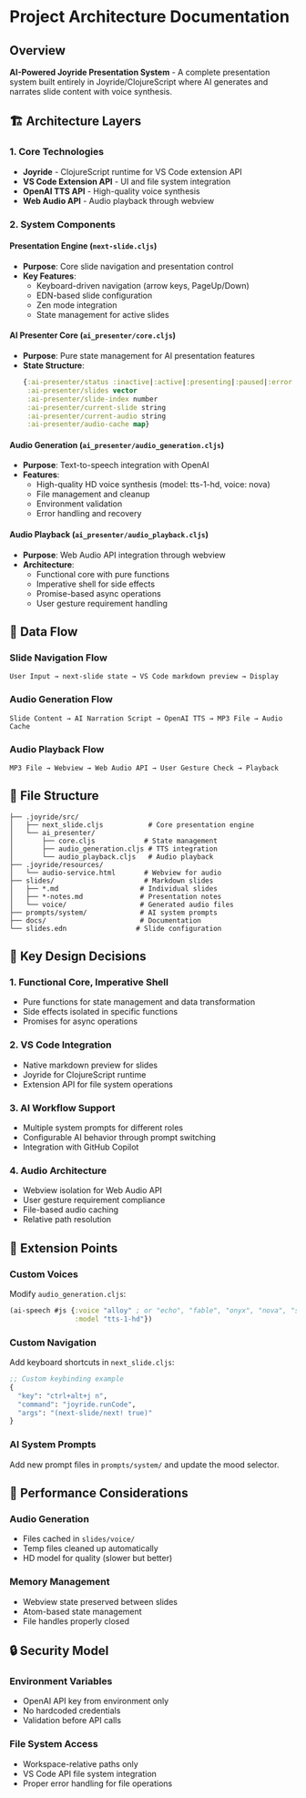 # Project Architecture Documentation

## Overview
**AI-Powered Joyride Presentation System** - A complete presentation system built entirely in Joyride/ClojureScript where AI generates and narrates slide content with voice synthesis.

## 🏗️ Architecture Layers

### 1. Core Technologies
- **Joyride** - ClojureScript runtime for VS Code extension API
- **VS Code Extension API** - UI and file system integration
- **OpenAI TTS API** - High-quality voice synthesis
- **Web Audio API** - Audio playback through webview

### 2. System Components

#### Presentation Engine (`next-slide.cljs`)
- **Purpose**: Core slide navigation and presentation control
- **Key Features**:
  - Keyboard-driven navigation (arrow keys, PageUp/Down)
  - EDN-based slide configuration
  - Zen mode integration
  - State management for active slides

#### AI Presenter Core (`ai_presenter/core.cljs`)
- **Purpose**: Pure state management for AI presentation features
- **State Structure**:
  ```clojure
  {:ai-presenter/status :inactive|:active|:presenting|:paused|:error
   :ai-presenter/slides vector
   :ai-presenter/slide-index number
   :ai-presenter/current-slide string
   :ai-presenter/current-audio string
   :ai-presenter/audio-cache map}
  ```

#### Audio Generation (`ai_presenter/audio_generation.cljs`)
- **Purpose**: Text-to-speech integration with OpenAI
- **Features**:
  - High-quality HD voice synthesis (model: tts-1-hd, voice: nova)
  - File management and cleanup
  - Environment validation
  - Error handling and recovery

#### Audio Playback (`ai_presenter/audio_playback.cljs`)
- **Purpose**: Web Audio API integration through webview
- **Architecture**:
  - Functional core with pure functions
  - Imperative shell for side effects
  - Promise-based async operations
  - User gesture requirement handling

## 🔄 Data Flow

### Slide Navigation Flow
```
User Input → next-slide state → VS Code markdown preview → Display
```

### Audio Generation Flow
```
Slide Content → AI Narration Script → OpenAI TTS → MP3 File → Audio Cache
```

### Audio Playback Flow
```
MP3 File → Webview → Web Audio API → User Gesture Check → Playback
```

## 📁 File Structure
```
├── .joyride/src/
│   ├── next_slide.cljs           # Core presentation engine
│   └── ai_presenter/
│       ├── core.cljs            # State management
│       ├── audio_generation.cljs # TTS integration
│       └── audio_playback.cljs   # Audio playback
├── .joyride/resources/
│   └── audio-service.html       # Webview for audio
├── slides/                      # Markdown slides
│   ├── *.md                    # Individual slides
│   ├── *-notes.md              # Presentation notes
│   └── voice/                  # Generated audio files
├── prompts/system/             # AI system prompts
├── docs/                       # Documentation
└── slides.edn                 # Slide configuration
```

## 🎯 Key Design Decisions

### 1. Functional Core, Imperative Shell
- Pure functions for state management and data transformation
- Side effects isolated in specific functions
- Promises for async operations

### 2. VS Code Integration
- Native markdown preview for slides
- Joyride for ClojureScript runtime
- Extension API for file system operations

### 3. AI Workflow Support
- Multiple system prompts for different roles
- Configurable AI behavior through prompt switching
- Integration with GitHub Copilot

### 4. Audio Architecture
- Webview isolation for Web Audio API
- User gesture requirement compliance
- File-based audio caching
- Relative path resolution

## 🔧 Extension Points

### Custom Voices
Modify `audio_generation.cljs`:
```clojure
(ai-speech #js {:voice "alloy" ; or "echo", "fable", "onyx", "nova", "shimmer"
                :model "tts-1-hd"})
```

### Custom Navigation
Add keyboard shortcuts in `next_slide.cljs`:
```clojure
;; Custom keybinding example
{
  "key": "ctrl+alt+j n",
  "command": "joyride.runCode",
  "args": "(next-slide/next! true)"
}
```

### AI System Prompts
Add new prompt files in `prompts/system/` and update the mood selector.

## 🚀 Performance Considerations

### Audio Generation
- Files cached in `slides/voice/`
- Temp files cleaned up automatically
- HD model for quality (slower but better)

### Memory Management
- Webview state preserved between slides
- Atom-based state management
- File handles properly closed

## 🔒 Security Model

### Environment Variables
- OpenAI API key from environment only
- No hardcoded credentials
- Validation before API calls

### File System Access
- Workspace-relative paths only
- VS Code API file system integration
- Proper error handling for file operations
